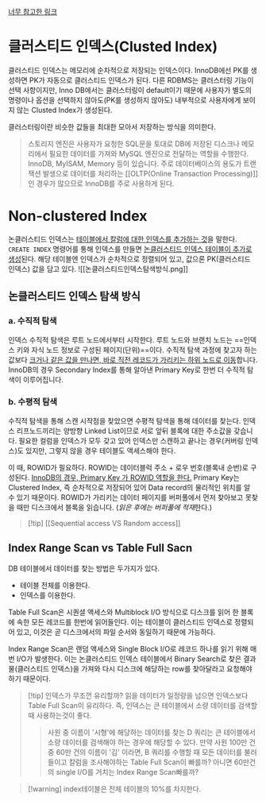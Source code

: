 [너무 참고한 링크](https://sihyung92.oopy.io/database/mysql-index)
# 클러스티드 인덱스(Clusted Index)

클러스티드 인덱스는 메모리에 순차적으로 저장되는 인덱스이다. InnoDB에선 PK를 생성하면 PK가 자동으로 클러스티드 인덱스가 된다.
다른 RDBMS는 클러스터링 기능이 선택 사항이지만, Inno DB에서는 클러스터링이 default이기 때문에 사용자가 별도의 명령이나 옵션을 선택하지 않아도(PK를 생성하지 않아도) 내부적으로 사용자에게 보이지 않는 Clusted Index가 생성된다.

클러스터링이란 비슷한 값들을 최대한 모아서 저장하는 방식을 의미한다.

> 스토리지 엔진은 사용자가 요청한 SQL문을 토대로 DB에 저장된 디스크나 메모리에서 필요한 데이터를 가져와 MySQL 엔진으로 전달하는 역할을 수행한다.
> InnoDB, MyISAM, Memory 등이 있습니다. 주로 데이터베이스의 용도가 트랜잭션 발생으로 데이터를 처리하는 [[OLTP(Online Transaction Processing)]] 인 경우가 많으므로 InnoDB를 주로 사용하게 된다.


# Non-clustered Index
논클러스티드 인덱스는 <u>테이블에서 칼럼에 대한 인덱스를 추가하는 것</u>을 말한다.
`CREATE INDEX` 명령어를 통해 인덱스를 만들면 <u>논클러스티드 인덱스 테이블이 추가로 생성</u>된다.
해당 테이블엔 인덱스가 순차적으로 정렬되어 있고, 값으론 PK(클러스티드 인덱스) 값을 담고 있다.
![[논클러스티드인덱스탐색방식.png]]
## 논클러스티드 인덱스 탐색 방식

### a. 수직적 탐색
인덱스 수직적 탐색은 루트 노드에서부터 시작한다.
루트 노드와 브랜치 노드는 ==인덱스 키와 자식 노드 정보로 구성된 페이지(단위)==이다.
수직적 탐색 과정에 찾고자 하는 값보다 <u>크거나 같은 값을 만나면, 바로 직전 레코드가 가리키는 하위 노드로 이동</u>합니다.
InnoDB의 경우 Secondary Index를 통해 알아낸 Primary Key로 한번 더 수직적 탐색이 이루어집니다.

### b. 수평적 탐색
수직적 탐색을 통해 스캔 시작점을 찾았으면 수평적 탐색을 통해 데이터를 찾는다.
인덱스 리프노드끼리는 양방향 Linked List이므로 서로 앞뒤 블록에 대한 주소값을 갖습니다.
필요한 컬럼을 인덱스가 모두 갖고 있어 인덱스만 스캔하고 끝나는 경우(커버링 인덱스)도 있지만, 그렇지 않을 경우 테이블도 액세스해야 한다.

이 때, ROWID가 필요하다.
ROWID는 데이터블럭 주소 + 로우 번호(블록내 순번)로 구성된다.
<u>InnoDB의 경우, Primary Key 가 ROWID 역할을 한다.</u> Primary Key는 Clustered Index, 즉 순차적으로 저장되어 있어 Data record의 물리적인 위치를 알 수 있기 때문이다.
ROWID가 가리키는 데이터 페이지를 버퍼풀에서 먼저 찾아보고 못찾을 때만 디스크에서 블록을 읽습니다. (*읽은 후에는 버퍼풀에 적재*한다.)

>[!tip] [[Sequential access VS Random access]]
> 

## Index Range Scan vs Table Full Sacn
DB 테이블에서 데이터를 찾는 방법은 두가지가 있다.
- 테이블 전체를 이용한다.
- 인덱스를 이용한다.

Table Full Scan은 시퀀셜 액세스와 Multiblock I/O 방식으로 디스크를 읽어 한 블록에 속한 모든 레코드를 한번에 읽어들인다.
이는 테이블이 클러스티드 인덱스로 정렬되어 있고, 이것은 곧 디스크에서의 파일 순서와 동일하기 때문에 가능하다.

Index Range Scan은 랜덤 액세스와 Single Block I/O로 레코드 하나를 읽기 위해 매번 I/O가 발생한다.
이는 논클러스티드 인덱스 테이블에서 Binary Search로 찾은 결과물(클러스티드 인덱스)을 가져와 다시 디스크에 해당하는 row를 찾아달라고 요청해야하기 때문이다.

> [!tip] 인덱스가 무조껀 유리할까?
>읽을 데이터가 일정량을 넘으면 인덱스보다 Table Full Scan이 유리하다. 즉, 인덱스는 큰 테이블에서 소량 데이터를 검색할 때 사용하는것이 좋다.
>> 사원 중 이름이 '시형'에 해당하는 데이터를 찾는 D 쿼리는 큰 테이블에서 소량 데이터를 검색해야 하는 경우에 해당할 수 있다.
>  >만약 사원 100만 건 중 60만 건의 이름이 '김' 이라면, B 쿼리를 수행할 때 모든 데이터를 불러들이고 칼럼을 조사해야하는 Table Full Scan이 빠를까? 아니면 60만건의 single I/O를 거치는 Index Range Scan빠를까?


>[!warning] index테이블은 전체 테이블의 10%를 차지한다.


